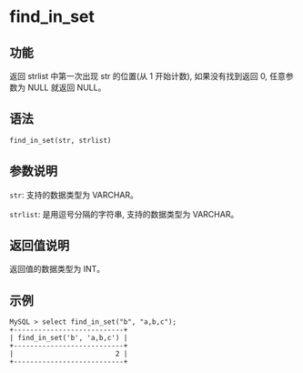 # find_in_set

## 功能

返回 strlist 中第一次出现 str 的位置(从 1 开始计数), 如果没有找到返回 0, 任意参数为 NULL 就返回 NULL。

## 语法

```Haskell
find_in_set(str, strlist)
```

## 参数说明

`str`: 支持的数据类型为 VARCHAR。

`strlist`: 是用逗号分隔的字符串, 支持的数据类型为 VARCHAR。

## 返回值说明

返回值的数据类型为 INT。

## 示例

```Plain Text
MySQL > select find_in_set("b", "a,b,c");
+---------------------------+
| find_in_set('b', 'a,b,c') |
+---------------------------+
|                         2 |
+---------------------------+
```
